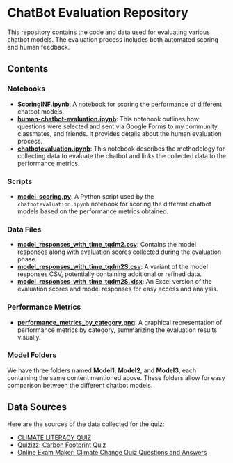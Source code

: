 # ChatBot Evaluation Repository

This repository contains the code and data used for evaluating various chatbot models. The evaluation process includes both automated scoring and human feedback.

## Contents

### Notebooks
- **[ScoringINF.ipynb](ScoringINF.ipynb)**: A notebook for scoring the performance of different chatbot models.
- **[human-chatbot-evaluation.ipynb](human-chatbot-evaluation.ipynb)**: This notebook outlines how questions were selected and sent via Google Forms to my community, classmates, and friends. It provides details about the human evaluation process.
- **[chatbotevaluation.ipynb](chatbotevaluation.ipynb)**: This notebook describes the methodology for collecting data to evaluate the chatbot and links the collected data to the performance metrics.

### Scripts
- **[model_scoring.py](model_scoring.py)**: A Python script used by the `chatbotevaluation.ipynb` notebook for scoring the different chatbot models based on the performance metrics obtained.

### Data Files
- **[model_responses_with_time_tqdm2.csv](model_responses_with_time_tqdm2.csv)**: Contains the model responses along with evaluation scores collected during the evaluation phase.
- **[model_responses_with_time_tqdm2S.csv](model_responses_with_time_tqdm2S.csv)**: A variant of the model responses CSV, potentially containing additional or refined data.
- **[model_responses_with_time_tqdm2S.xlsx](model_responses_with_time_tqdm2S.xlsx)**: An Excel version of the evaluation scores and model responses for easy access and analysis.

### Performance Metrics
- **[performance_metrics_by_category.png](performance_metrics_by_category.png)**: A graphical representation of performance metrics by category, summarizing the evaluation results visually.

### Model Folders
We have three folders named **Model1**, **Model2**, and **Model3**, each containing the same content mentioned above. These folders allow for easy comparison between the different chatbot models.

## Data Sources
Here are the sources of the data collected for the quiz:

- [CLIMATE LITERACY QUIZ](https://cleanet.org/clean/literacy/climate/quiz.html)
- [Quizizz: Carbon Footprint Quiz](https://quizizz.com/admin/quiz/5abd06abd0f9b800198aa328/carbon-footprint)
- [Online Exam Maker: Climate Change Quiz Questions and Answers](https://onlineexammaker.com/kb/30-climate-change-quiz-questions-and-answers/)

